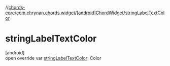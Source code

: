 //[chords-core](../../../index.md)/[com.chrynan.chords.widget](../index.md)/[[android]ChordWidget](index.md)/[stringLabelTextColor](string-label-text-color.md)

# stringLabelTextColor

[android]\
open override var [stringLabelTextColor](string-label-text-color.md): Color
